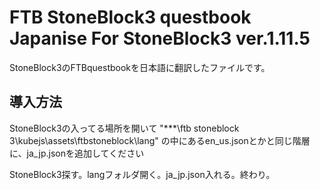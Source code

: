 # FTB StoneBlock3 questbook Japanise For StoneBlock3 ver.1.11.5
StoneBlock3のFTBquestbookを日本語に翻訳したファイルです。
## 導入方法
StoneBlock3の入ってる場所を開いて
"***\ftb stoneblock 3\kubejs\assets\ftbstoneblock\lang\"
の中にあるen_us.jsonとかと同じ階層に、ja_jp.jsonを追加してください

StoneBlock3探す。langフォルダ開く。ja_jp.json入れる。終わり。
